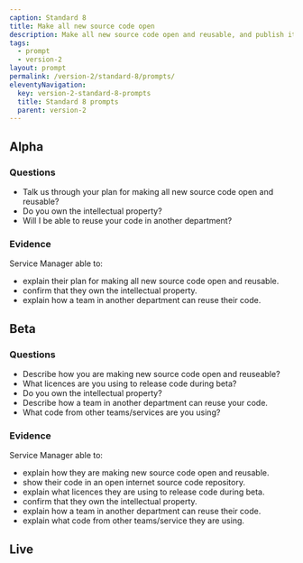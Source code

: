 ```yaml
---
caption: Standard 8
title: Make all new source code open
description: Make all new source code open and reusable, and publish it under appropriate licences (or provide a convincing explanation as to why this cannot be done for specific subsets of the source code).
tags:
  - prompt
  - version-2
layout: prompt
permalink: /version-2/standard-8/prompts/
eleventyNavigation:
  key: version-2-standard-8-prompts
  title: Standard 8 prompts
  parent: version-2
---
```


## Alpha

### Questions

- Talk us through your plan for making all new source code open and reusable?
- Do you own the intellectual property?
- Will I be able to reuse your code in another department?

### Evidence

Service Manager able to:

- explain their plan for making all new source code open and reusable.
- confirm that they own the intellectual property.
- explain how a team in another department can reuse their code.

## Beta

### Questions

- Describe how you are making new source code open and reuseable?
- What licences are you using to release code during beta?
- Do you own the intellectual property?
- Describe how a team in another department can reuse your code.
- What code from other teams/services are you using?

### Evidence

Service Manager able to:

- explain how they are making new source code open and reusable.
- show their code in an open internet source code repository.
- explain what licences they are using to release code during beta.
- confirm that they own the intellectual property.
- explain how a team in another department can reuse their code.
- explain what code from other teams/service they are using.

## Live
